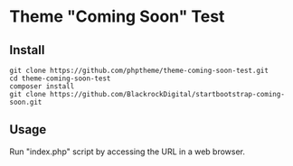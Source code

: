 # Theme "Coming Soon" Test

## Install

~~~
git clone https://github.com/phptheme/theme-coming-soon-test.git
cd theme-coming-soon-test
composer install
git clone https://github.com/BlackrockDigital/startbootstrap-coming-soon.git
~~~

## Usage

Run "index.php" script by accessing the URL in a web browser.
